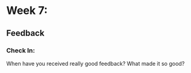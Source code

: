 # Week 7: 
## Feedback

### Check In:
When have you received really good feedback? What made it so good? 
